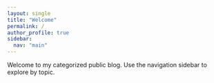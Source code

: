 ```yaml
---
layout: single
title: "Welcome"
permalink: /
author_profile: true
sidebar:
  nav: "main"
---
```


Welcome to my categorized public blog. Use the navigation sidebar to explore by topic.


